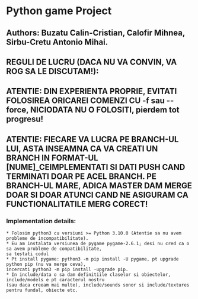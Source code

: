 # Python game Project
## Authors: Buzatu Calin-Cristian, Calofir Mihnea, Sirbu-Cretu Antonio Mihai.

## REGULI DE LUCRU (DACA NU VA CONVIN, VA ROG SA LE DISCUTAM!):
## ATENTIE: DIN EXPERIENTA PROPRIE, EVITATI FOLOSIREA ORICAREI COMENZI CU -f sau --force, NICIODATA NU O FOLOSITI, pierdem tot progresu!
## ATENTIE: FIECARE VA LUCRA PE BRANCH-UL LUI, ASTA INSEAMNA CA VA CREATI UN BRANCH IN FORMAT-UL [NUME]_CEIMPLEMENTATI SI DATI PUSH CAND TERMINATI DOAR PE ACEL BRANCH. PE BRANCH-UL MARE, ADICA MASTER DAM MERGE DOAR SI DOAR ATUNCI CAND NE ASIGURAM CA FUNCTIONALITATILE MERG CORECT!

### Implementation details:
    * Folosim python3 cu versiuni >= Python 3.10.0 (Atentie sa nu avem probleme de incompatibilitate).
    * Eu am instalata versiunea de pygame pygame-2.6.1; desi nu cred ca o sa avem probleme de compatibilitate,
    sa testati codul
    * Pt install pygame: python3 -m pip install -U pygame, pt upgrade python pip (nu va merge ceva),
    incercati python3 -m pip install -upgrade pip.
    * In include/data o sa dam definitiile claselor si obiectelor, include/models e pt caracterul nostru
    (sau daca creeam mai multe), include/sounds sonor si include/textures pentru fundal, obiecte etc.
